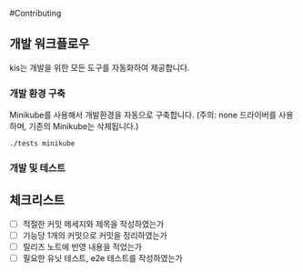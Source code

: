 #Contributing

## 개발 워크플로우
kis는 개발을 위한 모든 도구를 자동화하여 제공합니다.

### 개발 환경 구축
Minikube를 사용해서 개발환경을 자동으로 구축합니다. (주의: none 드라이버를 사용하며, 기존의 Minikube는 삭제됩니다.)

```
./tests minikube
```

### 개발 및 테스트

## 체크리스트
* [ ] 적절한 커밋 메세지와 제목을 작성하였는가
* [ ] 기능당 1개의 커밋으로 커밋을 정리하였는가
* [ ] 릴리즈 노트에 반영 내용을 적었는가
* [ ] 필요한 유닛 테스트, e2e 테스트를 작성하였는가
